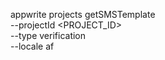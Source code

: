appwrite projects getSMSTemplate \
        --projectId <PROJECT_ID> \
        --type verification \
        --locale af
